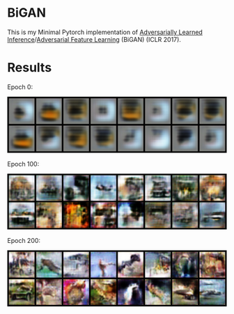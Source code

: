 # BiGAN
This is my Minimal Pytorch implementation of [Adversarially Learned Inference](https://arxiv.org/pdf/1606.00704.pdf)/[Adversarial Feature Learning](https://arxiv.org/pdf/1605.09782.pdf) (BiGAN) (ICLR 2017).



# Results

Epoch 0:

<img src="./images/0_fake.png" width="700">

Epoch 100:

<img src="./images/100_fake.png" width="700">

Epoch 200:

<img src="./images/300_fake.png" width="700">


